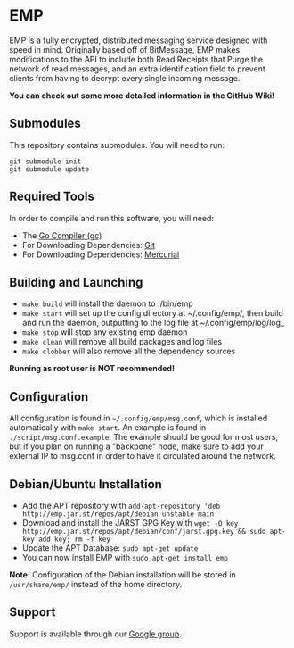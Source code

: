 EMP
=====
EMP is a fully encrypted, distributed messaging service designed with speed in mind.
Originally based off of BitMessage, EMP makes modifications to the API to include
both Read Receipts that Purge the network of read messages, and an extra identification field
to prevent clients from having to decrypt every single incoming message.

**You can check out some more detailed information in the GitHub Wiki!**

Submodules
----------

This repository contains submodules.  You will need to run:
```
git submodule init
git submodule update
```

Required Tools
---------
In order to compile and run this software, you will need:

* The [Go Compiler (gc)](http://golang.org/doc/install)
* For Downloading Dependencies: [Git](http://git-scm.com/book/en/Getting-Started-Installing-Git)
* For Downloading Dependencies: [Mercurial](http://mercurial.selenic.com/wiki/Download)

Building and Launching
---------

* `make build` will install the daemon to ./bin/emp
* `make start` will set up the config directory at ~/.config/emp/, then build and run the daemon, outputting to the log file at ~/.config/emp/log/log_<date>
* `make stop` will stop any existing emp daemon
* `make clean` will remove all build packages and log files
* `make clobber` will also remove all the dependency sources

**Running as root user is NOT recommended!**

Configuration
---------
All configuration is found in `~/.config/emp/msg.conf`, which is installed automatically with `make start`. An example is found in `./script/msg.conf.example`. The example should be good for most users, but if you plan on running a "backbone" node, make sure to add your external IP to msg.conf in order to have it circulated around the network.

Debian/Ubuntu Installation
---------
* Add the APT repository with `add-apt-repository 'deb http://emp.jar.st/repos/apt/debian unstable main'`
* Download and install the JARST GPG Key with `wget -O key http://emp.jar.st/repos/apt/debian/conf/jarst.gpg.key && sudo apt-key add key; rm -f key`
* Update the APT Database: `sudo apt-get update`
* You can now install EMP with `sudo apt-get install emp`

**Note:**
Configuration of the Debian installation will be stored in `/usr/share/emp/` instead of the home directory.

Support
---------
Support is available through our [Google group](https://groups.google.com/forum/#!forum/encryptedmessaging).
